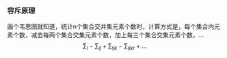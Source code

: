 ### 容斥原理

画个韦恩图就知道，统计n个集合交并集元素个数时，计算方式是，每个集合内元素个数，减去每两个集合交集元素个数，加上每三个集合交集元素个数，...
$$
\sum_i - \sum_{ij} + \sum_{ijk}-\sum_{ijkr}+...
$$
